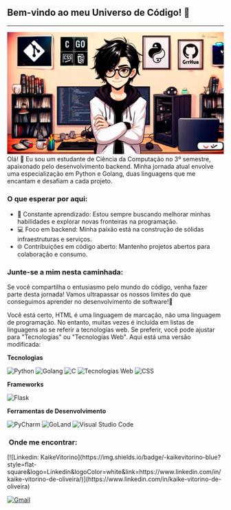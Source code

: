 ## Bem-vindo ao meu Universo de Código! 🌌

<hr />

![Cover](https://raw.githubusercontent.com/Kaike-Vitorino/Kaike-Vitorino/main/read.png)
Olá! 👋 Eu sou um estudante de Ciência da Computação no 3º semestre, apaixonado pelo desenvolvimento backend. Minha jornada atual envolve uma especialização em Python e Golang, duas linguagens que me encantam e desafiam a cada projeto.

### O que esperar por aqui:

- 🚀 Constante aprendizado: Estou sempre buscando melhorar minhas habilidades e explorar novas fronteiras na programação.
- 💻 Foco em backend: Minha paixão está na construção de sólidas infraestruturas e serviços.
- 🌐 Contribuições em código aberto: Mantenho projetos abertos para colaboração e consumo.

### Junte-se a mim nesta caminhada:

Se você compartilha o entusiasmo pelo mundo do código, venha fazer parte desta jornada! Vamos ultrapassar os nossos limites do que conseguimos aprender no desenvolvimento de software!🚀

Você está certo, HTML é uma linguagem de marcação, não uma linguagem de programação. No entanto, muitas vezes é incluída em listas de linguagens ao se referir a tecnologias web. Se preferir, você pode ajustar para "Tecnologias" ou "Tecnologias Web". Aqui está uma versão modificada:

**Tecnologias**

![Python](https://img.shields.io/badge/python-3776AB?logo=python&logoColor=white&style=for-the-badge) ![Golang](https://img.shields.io/badge/go-00ADD8?logo=go&logoColor=white&style=for-the-badge) ![C](https://img.shields.io/badge/C-00599C?logo=c&logoColor=white&style=for-the-badge) ![Tecnologias Web](https://img.shields.io/badge/html5-%23E34F26.svg?logo=html5&logoColor=white&style=for-the-badge) ![CSS](https://img.shields.io/badge/css3-%231572B6.svg?logo=css3&logoColor=white&style=for-the-badge)

**Frameworks**

![Flask](https://img.shields.io/badge/flask-%23000.svg?logo=flask&logoColor=white&style=for-the-badge)

**Ferramentas de Desenvolvimento**

![PyCharm](https://img.shields.io/badge/-PyCharm-333333?style=flat&logo=pycharm) ![GoLand](https://img.shields.io/badge/-GoLand-333333?style=flat&logo=goland) ![Visual Studio Code](https://img.shields.io/badge/-Visual%20Studio%20Code-333333?style=flat&logo=visual-studio-code)

<h3>&nbsp;Onde me encontrar: </h3>
[![Linkedin: KaikeVitorino](https://img.shields.io/badge/-kaikevitorino-blue?style=flat-square&logo=Linkedin&logoColor=white&link=https://www.linkedin.com/in/kaike-vitorino-de-oliveira/)](https://www.linkedin.com/in/kaike-vitorino-de-oliveira) 

[![Gmail](https://img.shields.io/badge/-kaikevoliveira%40gmail.com-006bed?style=flat-square&logo=Gmail&logoColor=white&link=mailto:kaikevoliveira@gmail.com)](mailto:kaikevoliveira@gmail.com)
